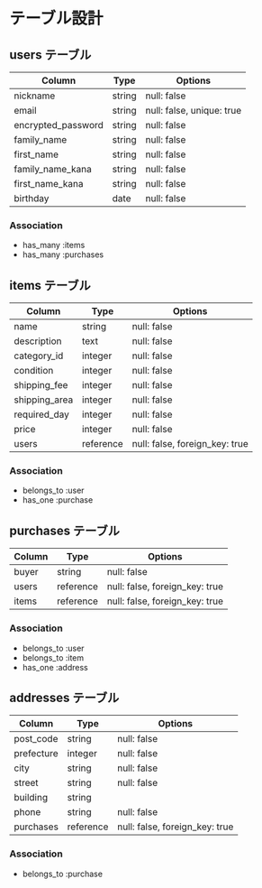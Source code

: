 # テーブル設計

## users テーブル

| Column             | Type   | Options                   |
| ------------------ | ------ | ------------------------- |
| nickname           | string | null: false               |
| email              | string | null: false, unique: true |
| encrypted_password | string | null: false               |
| family_name        | string | null: false               |
| first_name         | string | null: false               |
| family_name_kana   | string | null: false               |
| first_name_kana    | string | null: false               |
| birthday           | date   | null: false               |

### Association

- has_many :items
- has_many :purchases

## items テーブル

| Column        | Type      | Options                        |
| ------------- | --------- | ------------------------------ |
| name          | string    | null: false                    |
| description   | text      | null: false                    |
| category_id   | integer   | null: false                    |
| condition     | integer   | null: false                    |
| shipping_fee  | integer   | null: false                    |
| shipping_area | integer   | null: false                    |
| required_day  | integer   | null: false                    |
| price         | integer   | null: false                    |
| users         | reference | null: false, foreign_key: true |


### Association

- belongs_to :user
- has_one :purchase

## purchases テーブル

| Column    | Type      | Options                        |
| --------- | --------- | ------------------------------ |
| buyer     | string    | null: false                    |
| users     | reference | null: false, foreign_key: true |
| items     | reference | null: false, foreign_key: true |

### Association

- belongs_to :user
- belongs_to :item
- has_one :address

## addresses テーブル

| Column     | Type      | Options                        |
| ---------- | --------- | ------------------------------ |
| post_code  | string    | null: false                    |
| prefecture | integer   | null: false                    |
| city       | string    | null: false                    |
| street     | string    | null: false                    |
| building   | string    |                                |
| phone      | string    | null: false                    |
| purchases  | reference | null: false, foreign_key: true |



### Association

 - belongs_to :purchase
